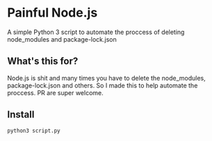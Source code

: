 # Painful Node.js
A simple Python 3 script to automate the proccess of deleting node_modules and package-lock.json

## What's this for?
Node.js is shit and many times you have to delete the node_modules, package-lock.json and others. So I made this to help automate the proccess. PR are super welcome.

## Install
```
python3 script.py
```
